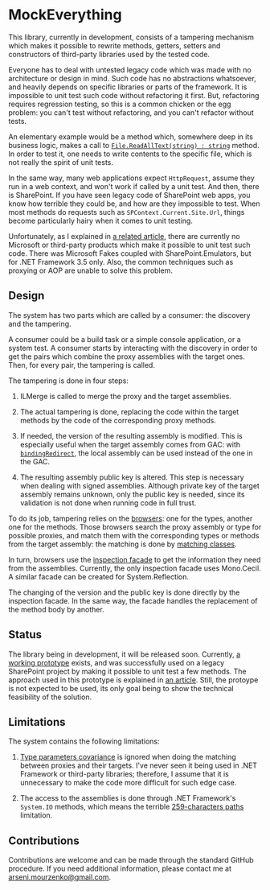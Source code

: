 # MockEverything

This library, currently in development, consists of a tampering mechanism which makes it possible to rewrite methods, getters, setters and constructors of third-party libraries used by the tested code.

Everyone has to deal with untested legacy code which was made with no architecture or design in mind. Such code has no abstractions whatsoever, and heavily depends on specific libraries or parts of the framework. It is impossible to unit test such code without refactoring it first. But, refactoring requires regression testing, so this is a common chicken or the egg problem: you can't test without refactoring, and you can't refactor without tests.

An elementary example would be a method which, somewhere deep in its business logic, makes a call to [`File.ReadAllText(string) : string`][1] method. In order to test it, one needs to write contents to the specific file, which is not really the spirit of unit tests.

In the same way, many web applications expect `HttpRequest`, assume they run in a web context, and won't work if called by a unit test. And then, there is SharePoint. If you have seen legacy code of SharePoint web apps, you know how terrible they could be, and how are they impossible to test. When most methods do requests such as `SPContext.Current.Site.Url`, things become particularly hairy when it comes to unit testing.

Unfortunately, as I explained in [a related article](http://blog.pelicandd.com/article/91/tampering-sharepoint-assemblies-part-1), there are currently no Microsoft or third-party products which make it possible to unit test such code. There was Microsoft Fakes coupled with SharePoint.Emulators, but for .NET Framework 3.5 only. Also, the common techniques such as proxying or AOP are unable to solve this problem.

## Design

The system has two parts which are called by a consumer: the discovery and the tampering.

A consumer could be a build task or a simple console application, or a system test. A consumer starts by interacting with the discovery in order to get the pairs which combine the proxy assemblies with the target ones. Then, for every pair, the tampering is called.

The tampering is done in four steps:

 1. ILMerge is called to merge the proxy and the target assemblies.

 1. The actual tampering is done, replacing the code within the target methods by the code of the corresponding proxy methods.

 1. If needed, the version of the resulting assembly is modified. This is especially useful when the target assembly comes from GAC: with [`bindingRedirect`][3], the local assembly can be used instead of the one in the GAC.

 1. The resulting assembly public key is altered. This step is necessary when dealing with signed assemblies. Although private key of the target assembly remains unknown, only the public key is needed, since its validation is not done when running code in full trust.

To do its job, tampering relies on the [browsers](https://github.com/MainMa/mockeverything/tree/master/MockEverything/Source/Engine/Browsers): one for the types, another one for the methods. Those browsers search the proxy assembly or type for possible proxies, and match them with the corresponding types or methods from the target assembly: the matching is done by [matching classes](https://github.com/MainMa/mockeverything/tree/master/MockEverything/Source/Engine/Matching).

In turn, browsers use the [inspection facade](https://github.com/MainMa/mockeverything/tree/master/MockEverything/Source/Inspection) to get the information they need from the assemblies. Currently, the only inspection facade uses Mono.Cecil. A similar facade can be created for System.Reflection.

The changing of the version and the public key is done directly by the inspection facade. In the same way, the facade handles the replacement of the method body by another.

## Status

The library being in development, it will be released soon. Currently, [a working prototype](http://source.pelicandd.com/codebase/tampering/prototypes/TamperingForTests/) exists, and was successfully used on a legacy SharePoint project by making it possible to unit test a few methods. The approach used in this prototype is explained in [an article](http://blog.pelicandd.com/article/92/tampering-sharepoint-assemblies-part-2). Still, the protoype is not expected to be used, its only goal being to show the technical feasibility of the solution.

## Limitations

The system contains the following limitations:

 1. [Type parameters covariance][2] is ignored when doing the matching between proxies and their targets. I've never seen it being used in .NET Framework or third-party libraries; therefore, I assume that it is unnecessary to make the code more difficult for such edge case.

 2. The access to the assemblies is done through .NET Framework's `System.IO` methods, which means the terrible [259-characters paths](http://stackoverflow.com/q/5188527/240613) limitation.

## Contributions

Contributions are welcome and can be made through the standard GitHub procedure. If you need additional information, please contact me at arseni.mourzenko@gmail.com.

[1]: https://msdn.microsoft.com/en-us/library/ms143368(v=vs.110).aspx
[2]: https://msdn.microsoft.com/en-us/library/vstudio/dd469487(v=vs.100).aspx
[3]: https://msdn.microsoft.com/en-us/library/eftw1fys(v=vs.110).aspx
